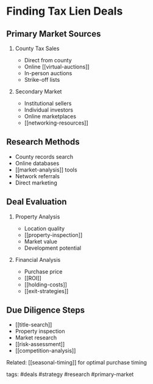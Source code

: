 # Finding Tax Lien Deals

## Primary Market Sources
1. County Tax Sales
   - Direct from county
   - Online [[virtual-auctions]]
   - In-person auctions
   - Strike-off lists

2. Secondary Market
   - Institutional sellers
   - Individual investors
   - Online marketplaces
   - [[networking-resources]]

## Research Methods
- County records search
- Online databases
- [[market-analysis]] tools
- Network referrals
- Direct marketing

## Deal Evaluation
1. Property Analysis
   - Location quality
   - [[property-inspection]]
   - Market value
   - Development potential
   
2. Financial Analysis
   - Purchase price
   - [[ROI]]
   - [[holding-costs]]
   - [[exit-strategies]]

## Due Diligence Steps
- [[title-search]]
- Property inspection
- Market research
- [[risk-assessment]]
- [[competition-analysis]]

Related: [[seasonal-timing]] for optimal purchase timing

tags: #deals #strategy #research #primary-market 